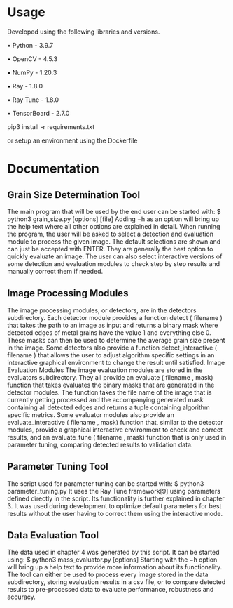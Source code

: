 # Usage
Developed using the following libraries and versions.

• Python - 3.9.7

• OpenCV - 4.5.3

• NumPy - 1.20.3

• Ray - 1.8.0

• Ray Tune - 1.8.0

• TensorBoard - 2.7.0

pip3 install -r requirements.txt

or setup an environment using the Dockerfile

# Documentation
## Grain Size Determination Tool
The main program that will be used by the end user can be started with:
$ python3 grain_size.py [options] [file]
Adding −h as an option will bring up the help text where all other options are explained in detail.
When running the program, the user will be asked to select a detection and evaluation module to
process the given image. The default selections are shown and can just be accepted with ENTER.
They are generally the best option to quickly evaluate an image. The user can also select interactive
versions of some detection and evaluation modules to check step by step results and manually correct
them if needed.
## Image Processing Modules
The image processing modules, or detectors, are in the detectors subdirectory. Each detector module
provides a function detect ( filename ) that takes the path to an image as input and returns a binary
mask where detected edges of metal grains have the value 1 and everything else 0. These masks can
then be used to determine the average grain size present in the image.
Some detectors also provide a function detect_interactive ( filename ) that allows the user to adjust
algorithm specific settings in an interactive graphical environment to change the result until satisfied.
Image Evaluation Modules
The image evaluation modules are stored in the evaluators subdirectory. They all provide an
evaluate ( filename , mask) function that takes evaluates the binary masks that are generated in the
detector modules. The function takes the file name of the image that is currently getting processed
and the accompanying generated mask containing all detected edges and returns a tuple containing
algorithm specific metrics.
Some evaluator modules also provide an evaluate_interactive ( filename , mask) function that, similar to the detector modules, provide a graphical interactive environment to check and correct results,
and an evaluate_tune ( filename , mask) function that is only used in parameter tuning, comparing
detected results to validation data.
## Parameter Tuning Tool
The script used for parameter tuning can be started with:
$ python3 parameter_tuning.py
It uses the Ray Tune framework[9] using parameters defined directly in the script. Its functionality is
further explained in chapter 3. It was used during development to optimize default parameters for best
results without the user having to correct them using the interactive mode.
## Data Evaluation Tool
The data used in chapter 4 was generated by this script. It can be started using:
$ python3 mass_evaluator.py [options]
Starting with the −h option will bring up a help text to provide more information about its functionality.
The tool can either be used to process every image stored in the data subdirectory, storing evaluation results in a csv file, or to compare detected results to pre-processed data to evaluate
performance, robustness and accuracy.
